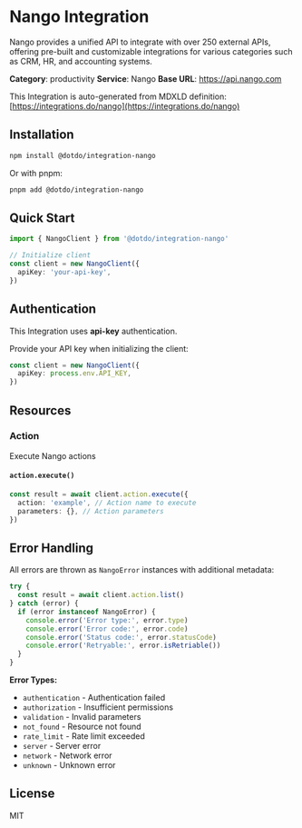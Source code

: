 # Nango Integration

Nango provides a unified API to integrate with over 250 external APIs, offering pre-built and customizable integrations for various categories such as CRM, HR, and accounting systems.

**Category**: productivity
**Service**: Nango
**Base URL**: https://api.nango.com

This Integration is auto-generated from MDXLD definition: [https://integrations.do/nango](https://integrations.do/nango)

## Installation

```bash
npm install @dotdo/integration-nango
```

Or with pnpm:

```bash
pnpm add @dotdo/integration-nango
```

## Quick Start

```typescript
import { NangoClient } from '@dotdo/integration-nango'

// Initialize client
const client = new NangoClient({
  apiKey: 'your-api-key',
})
```

## Authentication

This Integration uses **api-key** authentication.

Provide your API key when initializing the client:

```typescript
const client = new NangoClient({
  apiKey: process.env.API_KEY,
})
```

## Resources

### Action

Execute Nango actions

#### `action.execute()`

```typescript
const result = await client.action.execute({
  action: 'example', // Action name to execute
  parameters: {}, // Action parameters
})
```

## Error Handling

All errors are thrown as `NangoError` instances with additional metadata:

```typescript
try {
  const result = await client.action.list()
} catch (error) {
  if (error instanceof NangoError) {
    console.error('Error type:', error.type)
    console.error('Error code:', error.code)
    console.error('Status code:', error.statusCode)
    console.error('Retryable:', error.isRetriable())
  }
}
```

**Error Types:**

- `authentication` - Authentication failed
- `authorization` - Insufficient permissions
- `validation` - Invalid parameters
- `not_found` - Resource not found
- `rate_limit` - Rate limit exceeded
- `server` - Server error
- `network` - Network error
- `unknown` - Unknown error

## License

MIT
